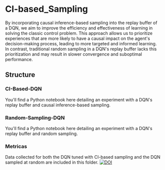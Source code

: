 # CI-based_Sampling

By incorporating causal inference-based sampling into the replay buffer of a DQN, we aim to improve the efficiency and effectiveness of learning in solving the classic control problem. This approach allows us to prioritize experiences that are more likely to have a causal impact on the agent's decision-making process, leading to more targeted and informed learning. In contrast, traditional random sampling in a DQN's replay buffer lacks this prioritization and may result in slower convergence and suboptimal performance. 

## Structure
### CI-Based-DQN
You'll find a Python notebook here detailing an experiment with a DQN's replay buffer and causal inference-based sampling.

### Random-Sampling-DQN
You'll find a Python notebook here detailing an experiment with a DQN's replay buffer and random sampling.

### Metricas
Data collected for both the DQN tuned with CI-based sampling and the DQN sampled at random are included in this folder.
[![DOI](https://zenodo.org/badge/702496492.svg)](https://zenodo.org/badge/latestdoi/702496492)
